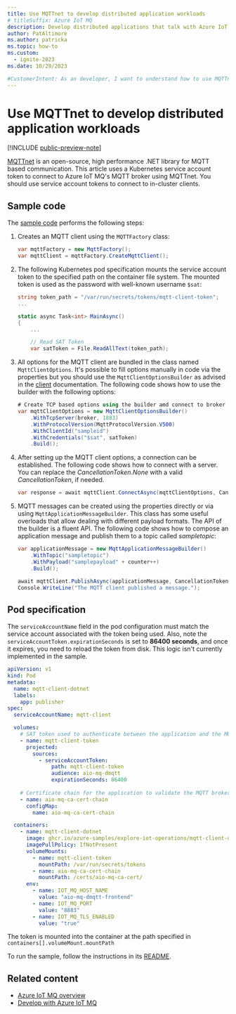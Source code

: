 ```yaml
---
title: Use MQTTnet to develop distributed application workloads
# titleSuffix: Azure IoT MQ
description: Develop distributed applications that talk with Azure IoT MQ using MQTTnet.
author: PatAltimore
ms.author: patricka
ms.topic: how-to
ms.custom:
  - ignite-2023
ms.date: 10/29/2023

#CustomerIntent: As an developer, I want to understand how to use MQTTnet to develop distributed apps that talk with Azure IoT MQ.
---
```


# Use MQTTnet to develop distributed application workloads

[!INCLUDE [public-preview-note](../includes/public-preview-note.md)]

[MQTTnet](https://dotnet.github.io/MQTTnet/) is an open-source, high performance .NET library for MQTT based communication. This article uses a Kubernetes service account token to connect to Azure IoT MQ's MQTT broker using MQTTnet. You should use service account tokens to connect to in-cluster clients.

## Sample code

The [sample code](https://github.com/Azure-Samples/explore-iot-operations/tree/main/samples/mqtt-client-dotnet/Program.cs) performs the following steps:

1. Creates an MQTT client using the `MQTTFactory` class:

    ```csharp
    var mqttFactory = new MqttFactory();
    var mqttClient = mqttFactory.CreateMqttClient();
    ```

1. The following Kubernetes pod specification mounts the service account token to the specified path on the container file system. The mounted token is used as the password with well-known username `$sat`:

    ```csharp
    string token_path = "/var/run/secrets/tokens/mqtt-client-token";
    ...

    static async Task<int> MainAsync()
    {
        ...

        // Read SAT Token
        var satToken = File.ReadAllText(token_path);
    ```

1. All options for the MQTT client are bundled in the class named `MqttClientOptions`. It's possible to fill options manually in code via the properties but you should use the `MqttClientOptionsBuilder` as advised in the [client](https://github.com/dotnet/MQTTnet/wiki/Client) documentation. The following code shows how to use the builder with the following options:

    ```csharp
    # Create TCP based options using the builder amd connect to broker
    var mqttClientOptions = new MqttClientOptionsBuilder()
        .WithTcpServer(broker, 1883)
        .WithProtocolVersion(MqttProtocolVersion.V500)
        .WithClientId("sampleid")
        .WithCredentials("$sat", satToken)
        .Build();
    ```

1. After setting up the MQTT client options, a connection can be established. The following code shows how to connect with a server. You can replace the *CancellationToken.None* with a valid *CancellationToken*, if needed.

    ```csharp
    var response = await mqttClient.ConnectAsync(mqttClientOptions, CancellationToken.None);
    ```

1. MQTT messages can be created using the properties directly or via using `MqttApplicationMessageBuilder`. This class has some useful overloads that allow dealing with different payload formats. The API of the builder is a fluent API. The following code shows how to compose an application message and publish them to a topic called *sampletopic*:

    ```csharp
    var applicationMessage = new MqttApplicationMessageBuilder()
        .WithTopic("sampletopic")
        .WithPayload("samplepayload" + counter++)
        .Build();

    await mqttClient.PublishAsync(applicationMessage, CancellationToken.None);
    Console.WriteLine("The MQTT client published a message.");
    ```

## Pod specification

The `serviceAccountName` field in the pod configuration must match the service account associated with the token being used. Also, note the `serviceAccountToken.expirationSeconds` is set to **86400 seconds**, and once it expires, you need to reload the token from disk. This logic isn't currently implemented in the sample.

```yaml
apiVersion: v1
kind: Pod
metadata:
  name: mqtt-client-dotnet
  labels:
    app: publisher
spec:
  serviceAccountName: mqtt-client

  volumes: 
    # SAT token used to authenticate between the application and the MQTT broker
    - name: mqtt-client-token
      projected:
        sources:
          - serviceAccountToken:
              path: mqtt-client-token
              audience: aio-mq-dmqtt
              expirationSeconds: 86400
    
    # Certificate chain for the application to validate the MQTT broker    
    - name: aio-mq-ca-cert-chain
      configMap:
        name: aio-mq-ca-cert-chain

  containers:
    - name: mqtt-client-dotnet
      image: ghcr.io/azure-samples/explore-iot-operations/mqtt-client-dotnet:latest
      imagePullPolicy: IfNotPresent
      volumeMounts:
        - name: mqtt-client-token
          mountPath: /var/run/secrets/tokens
        - name: aio-mq-ca-cert-chain
          mountPath: /certs/aio-mq-ca-cert/      
      env:
        - name: IOT_MQ_HOST_NAME
          value: "aio-mq-dmqtt-frontend"
        - name: IOT_MQ_PORT
          value: "8883"
        - name: IOT_MQ_TLS_ENABLED
          value: "true"
```

The token is mounted into the container at the path specified in `containers[].volumeMount.mountPath`

To run the sample, follow the instructions in its [README](https://github.com/Azure-Samples/explore-iot-operations/tree/main/samples/mqtt-client-dotnet).

## Related content

- [Azure IoT MQ overview](../manage-mqtt-connectivity/overview-iot-mq.md)
- [Develop with Azure IoT MQ](concept-about-distributed-apps.md)
